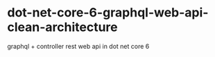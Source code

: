 # dot-net-core-6-graphql-web-api-clean-architecture
graphql + controller rest web api in dot net core 6 
